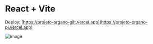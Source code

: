 # React + Vite

Deploy: [https://projeto-organo-gilt.vercel.app](https://projeto-organo-pi.vercel.app)

![image](https://github.com/Isabely-cards/projeto_organo/assets/112524798/0a71164a-e9d1-440e-995d-0293f9dad3bb)
